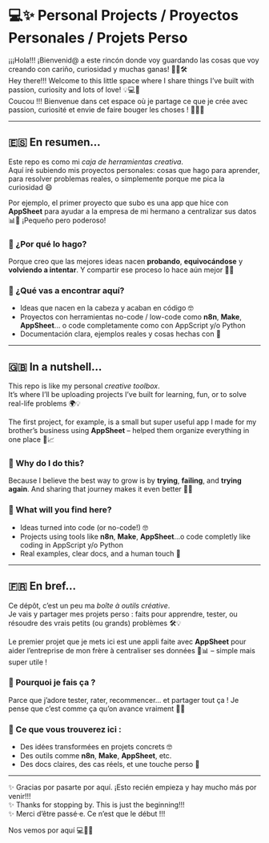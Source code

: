# 💻✨ Personal Projects / Proyectos Personales / Projets Perso

¡¡¡Hola!!! ¡Bienvenid@ a este rincón donde voy guardando las cosas que voy creando con cariño, curiosidad y muchas ganas! 🙌🎨🛠️  
Hey there!!! Welcome to this little space where I share things I’ve built with passion, curiosity and lots of love! 💡💻🎉  
Coucou !!! Bienvenue dans cet espace où je partage ce que je crée avec passion, curiosité et envie de faire bouger les choses ! 🌟🧠💪

---

## 🇪🇸 En resumen...

Este repo es como mi *caja de herramientas creativa*.  
Aquí iré subiendo mis proyectos personales: cosas que hago para aprender, para resolver problemas reales, o simplemente porque me pica la curiosidad 😄

Por ejemplo, el primer proyecto que subo es una app que hice con **AppSheet** para ayudar a la empresa de mi hermano a centralizar sus datos 📊📱 ¡Pequeño pero poderoso!

### 🧠 ¿Por qué lo hago?
Porque creo que las mejores ideas nacen **probando**, **equivocándose** y **volviendo a intentar**. Y compartir ese proceso lo hace aún mejor 💬💥

### 📂 ¿Qué vas a encontrar aquí?
- Ideas que nacen en la cabeza y acaban en código 🤓
- Proyectos con herramientas no-code / low-code como **n8n**, **Make**, **AppSheet**... o code completamente como con AppScript y/o Python
- Documentación clara, ejemplos reales y cosas hechas con 💛

---

## 🇬🇧 In a nutshell...

This repo is like my personal *creative toolbox*.  
It’s where I’ll be uploading projects I’ve built for learning, fun, or to solve real-life problems 🌍💡

The first project, for example, is a small but super useful app I made for my brother’s business using **AppSheet** – helped them organize everything in one place 📱📈

### 🧠 Why do I do this?
Because I believe the best way to grow is by **trying**, **failing**, and **trying again**. And sharing that journey makes it even better 🙌✨

### 📂 What will you find here?
- Ideas turned into code (or no-code!) 🤓
- Projects using tools like **n8n**, **Make**, **AppSheet**...o code completly like coding in AppScript y/o Python
- Real examples, clear docs, and a human touch 💛

---

## 🇫🇷 En bref...

Ce dépôt, c’est un peu ma *boîte à outils créative*.  
Je vais y partager mes projets perso : faits pour apprendre, tester, ou résoudre des vrais petits (ou grands) problèmes 🛠️💡

Le premier projet que je mets ici est une appli faite avec **AppSheet** pour aider l’entreprise de mon frère à centraliser ses données 📱📊 – simple mais super utile !

### 🧠 Pourquoi je fais ça ?
Parce que j’adore tester, rater, recommencer… et partager tout ça ! Je pense que c’est comme ça qu’on avance vraiment 💬💥

### 📂 Ce que vous trouverez ici :
- Des idées transformées en projets concrets 🤓
- Des outils comme **n8n**, **Make**, **AppSheet**, etc.
- Des docs claires, des cas réels, et une touche perso 💛

---

✨ Gracias por pasarte por aquí. ¡Esto recién empieza y hay mucho más por venir!!!  
✨ Thanks for stopping by. This is just the beginning!!!  
✨ Merci d’être passé·e. Ce n’est que le début !!!

Nos vemos por aquí 💻🧠💥

